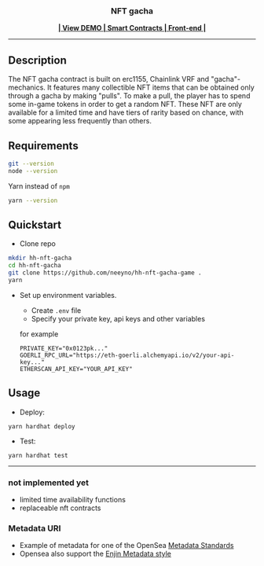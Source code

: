 <h3 align="center">NFT gacha</h3>
  <p align="center">
    <a href="https://steep-boat-4957.on.fleek.co/" target="_blank">
        <strong>| View DEMO </strong>
    </a>
    <a href="https://github.com/neeyno/hh-nft-gacha-game/" target="_blank" >
        <strong>| Smart Contracts </strong>
    </a>
    <a  href="https://github.com/neeyno/nextjs-gacha/" target="_blank">
        <strong>| Front-end |</strong>
    </a>
 </p>
 <hr/>

## Description
The NFT gacha contract is built on erc1155, Chainlink VRF and "gacha"-mechanics. It features many collectible NFT items that can be obtained only through a gacha by making "pulls". To make a pull, the player has to spend some in-game tokens in order to get a random NFT. These NFT are only available for a limited time and have tiers of rarity based on chance, with some appearing less frequently than others.

## Requirements
```bash
git --version
node --version
```
Yarn instead of `npm`

```bash
yarn --version
```

## Quickstart
* Clone repo
```bash
mkdir hh-nft-gacha
cd hh-nft-gacha
git clone https://github.com/neeyno/hh-nft-gacha-game .
yarn
```

* Set up environment variables. 
    * Create `.env` file 
    * Specify your private key, api keys and other variables

    for example
    ```
    PRIVATE_KEY="0x0123pk..."
    GOERLI_RPC_URL="https://eth-goerli.alchemyapi.io/v2/your-api-key..."
    ETHERSCAN_API_KEY="YOUR_API_KEY"
    ```
 
## Usage

* Deploy:
```
yarn hardhat deploy
```
* Test:
```
yarn hardhat test
```
<hr>

### not implemented yet
- limited time availability functions
- replaceable nft contracts

### Metadata URI
* Example of metadata for one of the OpenSea [Metadata Standards](https://docs.opensea.io/docs/metadata-standards)
* Opensea also support the [Enjin Metadata style](https://github.com/ethereum/EIPs/blob/master/EIPS/eip-1155.md#erc-1155-metadata-uri-json-schema)